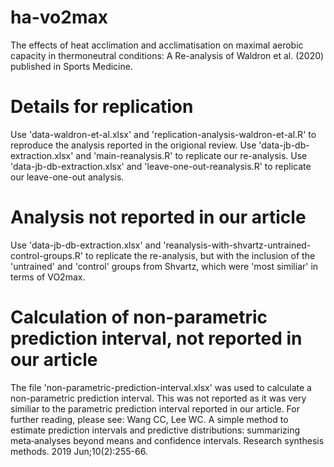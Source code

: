 # ha-vo2max
The effects of heat acclimation and acclimatisation on maximal aerobic capacity in thermoneutral conditions: A Re-analysis of Waldron et al. (2020) published in Sports Medicine.

# Details for replication
Use 'data-waldron-et-al.xlsx' and 'replication-analysis-waldron-et-al.R' to reproduce the analysis reported in the origional review.
Use 'data-jb-db-extraction.xlsx' and 'main-reanalysis.R' to replicate our re-analysis.
Use 'data-jb-db-extraction.xlsx' and 'leave-one-out-reanalysis.R' to replicate our leave-one-out analysis.

# Analysis not reported in our article
Use 'data-jb-db-extraction.xlsx' and 'reanalysis-with-shvartz-untrained-control-groups.R' to replicate the re-analysis, but with the inclusion of the 'untrained' and 'control' groups from Shvartz, which were 'most similiar' in terms of VO2max.

# Calculation of non-parametric prediction interval, not reported in our article
The file 'non-parametric-prediction-interval.xlsx' was used to calculate a non-parametric prediction interval. This was not reported as it was very similiar to the parametric prediction interval reported in our article. For further reading, please see: Wang CC, Lee WC. A simple method to estimate prediction intervals and predictive distributions: summarizing meta‐analyses beyond means and confidence intervals. Research synthesis methods. 2019 Jun;10(2):255-66.





